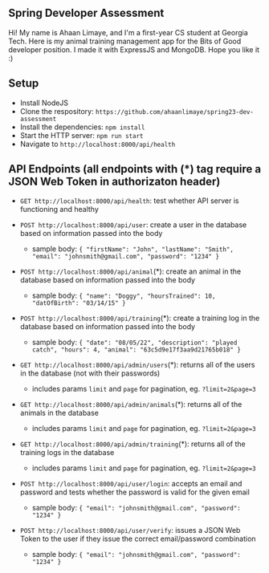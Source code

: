 ## Spring Developer Assessment
Hi! My name is Ahaan Limaye, and I'm a first-year CS student at Georgia Tech. Here is my animal training management app for the Bits of Good developer position. I made it with ExpressJS and MongoDB. Hope you like it :)

## Setup
- Install NodeJS
- Clone the respository: `https://github.com/ahaanlimaye/spring23-dev-assessment`
- Install the dependencies: `npm install`
- Start the HTTP server: `npm run start`
- Navigate to `http://localhost:8000/api/health`

## API Endpoints (all endpoints with (*) tag require a JSON Web Token in authorizaton header)
- `GET http://localhost:8000/api/health`: test whether API server is functioning and healthy

- `POST http://localhost:8000/api/user`: create a user in the database based on information passed into the body
  - sample body: `{ "firstName": "John", "lastName": "Smith", "email": "johnsmith@gmail.com", "password": "1234" }`

- `POST http://localhost:8000/api/animal`(*): create an animal in the database based on information passed into the body
  - sample body: `{ "name": "Doggy", "hoursTrained": 10, "datOfBirth": "03/14/15" }`

- `POST http://localhost:8000/api/training`(*): create a training log in the database based on information passed into the body
  - sample body: `{ "date": "08/05/22", "description": "played catch", "hours": 4, "animal": "63c5d9e17f3aa9d21765b018" }`

- `GET http://localhost:8000/api/admin/users`(*): returns all of the users in the database (not with their passwords)
  - includes params `limit` and `page` for pagination, eg. `?limit=2&page=3`

- `GET http://localhost:8000/api/admin/animals`(*): returns all of the animals in the database
  - includes params `limit` and `page` for pagination, eg. `?limit=2&page=3`

- `GET http://localhost:8000/api/admin/training`(*): returns all of the training logs in the database
  - includes params `limit` and `page` for pagination, eg. `?limit=2&page=3`

- `POST http://localhost:8000/api/user/login`: accepts an email and password and tests whether the password is valid for the given email
  - sample body: `{ "email": "johnsmith@gmail.com", "password": "1234" }`

- `POST http://localhost:8000/api/user/verify`: issues a JSON Web Token to the user if they issue the correct email/password combination
  - sample body: `{ "email": "johnsmith@gmail.com", "password": "1234" }`

